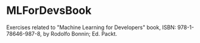 # MLForDevsBook
Exercises related to "Machine Learning for Developers" book, ISBN: 978-1-78646-987-8,  by Rodolfo Bonnin; Ed. Packt. 
